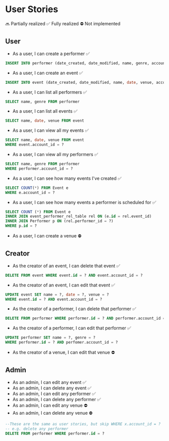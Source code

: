 # User Stories
:soon: Partially realized
:white_check_mark: Fully realized
:no_entry: Not implemented

## User
* As a user, I can create a performer :white_check_mark:
```SQL
INSERT INTO performer (date_created, date_modified, name, genre, account_id) VALUES (?)
```
* As a user, I can create an event :white_check_mark:
```SQL
INSERT INTO event (date_created, date_modified, name, date, venue, account_id) VALUES (?))
```
* As a user, I can list all performers :white_check_mark:
```SQL
SELECT name, genre FROM performer
```
* As a user, I can list all events :white_check_mark:
```SQL
SELECT name, date, venue FROM event
```
* As a user, I can view all my events :white_check_mark:
```SQL
SELECT name, date, venue FROM event
WHERE event.account_id = ?
```
* As a user, I can view all my performers :white_check_mark:
```SQL
SELECT name, genre FROM performer
WHERE performer.account_id = ?
```
* As a user, I can see how many events I've created :white_check_mark:
```SQL
SELECT COUNT(*) FROM Event e
WHERE e.account_id = ?
```
* As a user, I can see how many events a performer is scheduled for :white_check_mark:
```SQL
SELECT COUNT (*) FROM Event e
INNER JOIN event_performer_rel_table rel ON (e.id = rel.event_id)
INNER JOIN Performer p ON (rel.performer_id = ?)
WHERE p.id = ?
```
* As a user, I can create a venue :no_entry:

## Creator
* As the creator of an event, I can delete that event :white_check_mark:
```SQL
DELETE FROM event WHERE event.id = ? AND event.account_id = ?
```
* As the creator of an event, I can edit that event :white_check_mark:
```SQL
UPDATE event SET name = ?, date = ?, venue = ?
WHERE event.id = ? AND event.account_id = ?
```
* As the creator of a performer, I can delete that performer :white_check_mark:
```SQL
DELETE FROM performer WHERE performer.id = ? AND performer.account_id = ?
```
* As the creator of a performer, I can edit that performer :white_check_mark:
```SQL
UPDATE performer SET name = ?, genre = ?
WHERE performer.id = ? AND perfomer.account_id = ?
```
* As the creator of a venue, I can edit that venue :no_entry:

## Admin
* As an admin, I can edit any event :white_check_mark:
* As an admin, I can delete any event :white_check_mark:
* As an admin, I can edit any performer :white_check_mark:
* As an admin, I can delete any performer :white_check_mark:
* As an admin, I can edit any venue :no_entry:
* As an admin, I can delete any venue :no_entry:
```SQL
--These are the same as user stories, but skip WHERE x.account_id = ?
-- e.g. delete any performer
DELETE FROM performer WHERE performer.id = ?
```